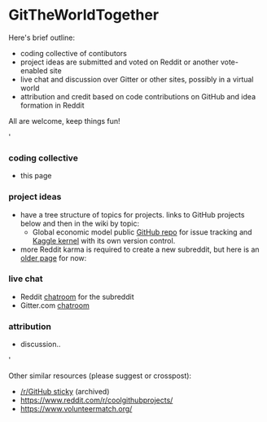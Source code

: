 # GitTheWorldTogether

Here's brief outline:
* coding collective of contibutors
* project ideas are submitted and voted on Reddit or another vote-enabled site
* live chat and discussion over Gitter or other sites, possibly in a virtual world
* attribution and credit based on code contributions on GitHub and idea formation in Reddit

All are welcome, keep things fun!

'

### coding collective
* this page

### project ideas
* have a tree structure of topics for projects. links to GitHub projects below and then in the wiki by topic:
    * Global economic model public [GitHub repo](https://github.com/auwsom/Global-GDP-Projections-to-2060) for issue tracking and [Kaggle kernel](https://www.kaggle.com/auwsom/gdp-to-2060-world-plot) with its own version control.
* more Reddit karma is required to create a new subreddit, but here is an [older page](https://www.reddit.com/r/TheNo1Priority/comments/aua5cb/git_the_world_together/) for now:

### live chat
* Reddit [chatroom](https://www.reddit.com/chat/r/theno1priority/channel/33819395_20c8084144ca005210ad57926b0b66fced0dbdf5) for the subreddit
* Gitter.com [chatroom](https://gitter.im/GitTheWorldTogether/community#)

### attribution
* discussion..

'

Other similar resources (please suggest or crosspost):
* [/r/GitHub sticky](https://www.reddit.com/r/github/comments/28ja0z/have_or_know_of_a_project_on_github_looking_for/) (archived)
* https://www.reddit.com/r/coolgithubprojects/
* https://www.volunteermatch.org/
